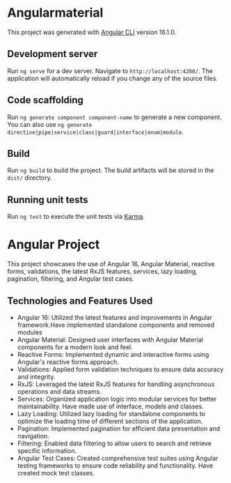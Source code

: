 # Angularmaterial

This project was generated with [Angular CLI](https://github.com/angular/angular-cli) version 16.1.0.

## Development server

Run `ng serve` for a dev server. Navigate to `http://localhost:4200/`. The application will automatically reload if you change any of the source files.

## Code scaffolding

Run `ng generate component component-name` to generate a new component. You can also use `ng generate directive|pipe|service|class|guard|interface|enum|module`.

## Build

Run `ng build` to build the project. The build artifacts will be stored in the `dist/` directory.

## Running unit tests

Run `ng test` to execute the unit tests via [Karma](https://karma-runner.github.io).


# Angular Project

This project showcases the use of Angular 16, Angular Material, reactive forms, validations, the latest RxJS features, services, lazy loading, pagination, filtering, and Angular test cases.

## Technologies and Features Used

- Angular 16: Utilized the latest features and improvements in Angular framework.Have implemented standalone components and removed modules
- Angular Material: Designed user interfaces with Angular Material components for a modern look and feel.
- Reactive Forms: Implemented dynamic and interactive forms using Angular's reactive forms approach.
- Validations: Applied form validation techniques to ensure data accuracy and integrity.
- RxJS: Leveraged the latest RxJS features for handling asynchronous operations and data streams.
- Services: Organized application logic into modular services for better maintainability. Have made use of interface, models and classes.
- Lazy Loading: Utilized lazy loading for standalone components to optimize the loading time of different sections of the application.
- Pagination: Implemented pagination for efficient data presentation and navigation.
- Filtering: Enabled data filtering to allow users to search and retrieve specific information.
- Angular Test Cases: Created comprehensive test suites using Angular testing frameworks to ensure code reliability and functionality. Have created mock test classes.

